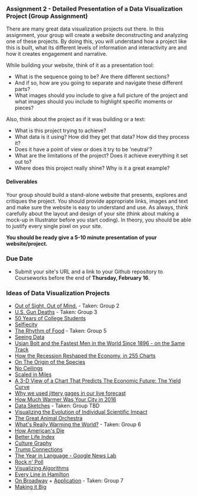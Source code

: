 ### Assignment 2 - Detailed Presentation of a Data Visualization Project (Group Assignment)
There are many great data visualization projects out there. In this assignment, your group will create a website deconstructing and analyzing one of these projects. By doing this, you will understand how a project like this is built, what its different levels of information and interactivity are and how it creates engagement and narrative.

While building your website, think of it as a presentation tool:
* What is the sequence going to be? Are there different sections?
* And if so, how are you going to separate and navigate these different parts?
* What images should you include to give a full picture of the project and what images should you include to highlight specific moments or pieces?

Also, think about the project as if it was building or a text:
* What is this project trying to achieve?
* What data is it using? How did they get that data? How did they process it?
* Does it have a point of view or does it try to be 'neutral'?
* What are the limitations of the project? Does it achieve everything it set out to?
* Where does this project really shine? Why is it a great example?

#### Deliverables
Your group should build a stand-alone website that presents, explores and critiques the project. You should provide appropriate links, images and text and make sure the website is easy to understand and use. As always, think carefully about the layout and design of your site (think about making a mock-up in Illustrator before you start coding). In theory, you should be able to justify every single pixel on your site.

**You should be ready give a 5-10 minute presentation of your website/project.**

### Due Date
* Submit your site's URL and a link to your Github repository to Courseworks before the end of **Thursday, February 16**.

### Ideas of Data Visualization Projects
* [Out of Sight, Out of Mind.](http://drones.pitchinteractive.com/) - Taken: Group 2
* [U.S. Gun Deaths](http://guns.periscopic.com/?year=2013) - Taken: Group 3
* [50 Years of College Students](http://www.chronicle.com/interactives/50-years-of-students?cid=gs&utm_source=gs&utm_medium=en&elqTrackId=f3ec8d1de53c48f3a2b5b57c2673af95&elq=bce88f43545745e2b76be075d5f531a2&elqaid=11913&elqat=1&elqCampaignId=4784)
* [Selfiecity](http://selfiecity.net/#)
* [The Rhythm of Food](http://rhythm-of-food.net/) - Taken: Group 5
* [Seeing Data](http://seeingdata.cleverfranke.com/)
* [Usian Bolt and the Fastest Men in the World Since 1896 - on the Same Track](https://www.nytimes.com/interactive/2016/08/15/sports/olympics/usain-bolt-and-120-years-of-sprinting-history.html)
* [How the Recession Reshaped the Economy, in 255 Charts](https://www.nytimes.com/interactive/2014/06/05/upshot/how-the-recession-reshaped-the-economy-in-255-charts.html)
* [On The Origin of the Species](https://fathom.info/traces/)
* [No Ceilings](http://www.noceilings.org/)
* [Scaled in Miles](https://fathom.info/miles-web/)
* [A 3-D View of a Chart That Predicts The Economic Future: The Yield Curve](https://www.nytimes.com/interactive/2015/03/19/upshot/3d-yield-curve-economic-growth.html)
* [Why we used jittery gages in our live forecast](http://vis4.net/blog/posts/jittery-gauges-election-forecast/)
* [How Much Warmer Was Your City in 2016](https://www.nytimes.com/interactive/2017/01/18/world/how-much-warmer-was-your-city-in-2016.html)
* [Data Sketches](http://www.datasketch.es/) - Taken: Group TBD
* [Visualizing the Evolution of Individual Scientific Impact](http://barabasilab.com/scienceofsuccess/)
* [The Great Animal Orchestra](http://www.legrandorchestredesanimaux.com/en)
* [What's Really Warming the World?](https://www.bloomberg.com/graphics/2015-whats-warming-the-world/) - Taken: Group 6
* [How American's Die](https://www.bloomberg.com/graphics/dataview/how-americans-die/)
* [Better Life Index](http://www.oecdbetterlifeindex.org/#/11111111111)
* [Culture Graphy](http://www.culturegraphy.com/)
* [Trump Connections](http://trump.kimalbrecht.com/network/)
* [The Year in Language - Google News Lab](https://googletrends.github.io/year-in-language/)
* [Rock n' Poll](http://rocknpoll.graphics/)
* [Visualizing Algorithms](https://bost.ocks.org/mike/algorithms/)
* [Every Line in Hamilton](http://polygraph.cool/hamilton/)
* [On Broadway](http://on-broadway.nyc/) + [Application](http://on-broadway.nyc/app/#) - Taken: Group 7
* [Making it Big](https://pudding.cool/2017/01/making-it-big/)
